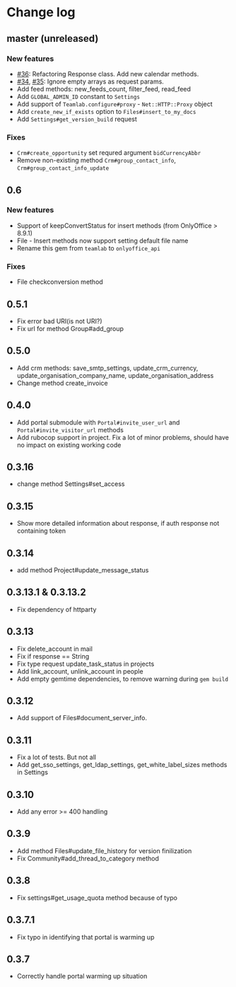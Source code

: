 # Change log

## master (unreleased)

### New features

* [#36](https://github.com/ONLYOFFICE/onlyoffice_api_gem/pull/36): Refactoring Response class. Add new calendar methods.
* [#34](https://github.com/ONLYOFFICE/onlyoffice_api_gem/pull/34), [#35](https://github.com/ONLYOFFICE/onlyoffice_api_gem/pull/35):
 Ignore empty arrays as request params.
* Add feed methods: new_feeds_count, filter_feed, read_feed
* Add `GLOBAL_ADMIN_ID` constant to `Settings`
* Add support of `Teamlab.configure#proxy` - `Net::HTTP::Proxy` object
* Add `create_new_if_exists` option to `Files#insert_to_my_docs` 
* Add `Settings#get_version_build` request

### Fixes

* `Crm#create_opportunity` set requred argument `bidCurrencyAbbr`
* Remove non-existing method `Crm#group_contact_info`, `Crm#group_contact_info_update`

## 0.6
### New features
* Support of keepConvertStatus for insert methods (from OnlyOffice > 8.9.1)
* File - Insert methods now support setting default file name
* Rename this gem from `teamlab` to `onlyoffice_api`

### Fixes
* File checkconversion method

## 0.5.1
* Fix error bad URI(is not URI?)
* Fix url for method Group#add_group

## 0.5.0
* Add crm methods: save_smtp_settings, update_crm_currency, update_organisation_company_name, update_organisation_address
* Change method create_invoice

## 0.4.0
* Add portal submodule with `Portal#invite_user_url` and `Portal#invite_visitor_url` methods
* Add rubocop support in project. Fix a lot of minor problems, should have no impact on existing working code

## 0.3.16
* change method Settings#set_access

## 0.3.15
* Show more detailed information about response, if auth response not containing token

## 0.3.14
* add method Project#update_message_status 

## 0.3.13.1 & 0.3.13.2
* Fix dependency of httparty

## 0.3.13
* Fix delete_account in mail
* Fix if response == String
* Fix type request update_task_status in projects
* Add link_account, unlink_account in people
* Add empty gemtime dependencies, to remove warning during `gem build`

## 0.3.12
* Add support of Files#document_server_info.

## 0.3.11
* Fix a lot of tests. But not all
* Add get_sso_settings, get_ldap_settings, get_white_label_sizes methods in Settings

## 0.3.10
* Add any error >= 400 handling

## 0.3.9
* Add method Files#update_file_history for version finilization
* Fix Community#add_thread_to_category method

## 0.3.8
* Fix settings#get_usage_quota method because of typo

## 0.3.7.1
* Fix typo in identifying that portal is warming up

## 0.3.7
* Correctly handle portal warming up situation
